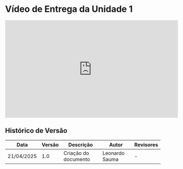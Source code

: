 # Vídeo de Entrega da Unidade 1 

<iframe width="560" height="315" src="https://www.youtube.com/embed/IksxCwXrQUc?si=l6zwKNL-G-G37EKc" title="YouTube video player" frameborder="0" allow="accelerometer; autoplay; clipboard-write; encrypted-media; gyroscope; picture-in-picture; web-share" referrerpolicy="strict-origin-when-cross-origin" allowfullscreen></iframe>

## Histórico de Versão
| Data | Versão | Descrição | Autor | Revisores|
|-|-|-|-|-|
|21/04/2025| 1.0 | Criação do documento |Leonardo Sauma |-|